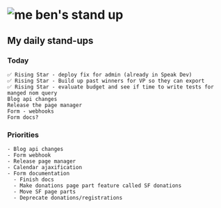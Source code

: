 # ![me](https://avatars2.githubusercontent.com/u/5232044?s=50&v=4) ben's stand up

## My daily stand-ups
 
### Today

    ✅ Rising Star - deploy fix for admin (already in Speak Dev)
    ✅ Rising Star - Build up past winners for VP so they can export
    ✅ Rising Star - evaluate budget and see if time to write tests for manged nom query
    Blog api changes
    Release the page manager
    Form - webhooks
    Form docs?
    
### Priorities

    - Blog api changes
    - Form webhook
    - Release page manager
    - Calendar ajaxification
    - Form documentation
      - Finish docs
      - Make donations page part feature called SF donations
      - Move SF page parts
      - Deprecate donations/registrations
      
